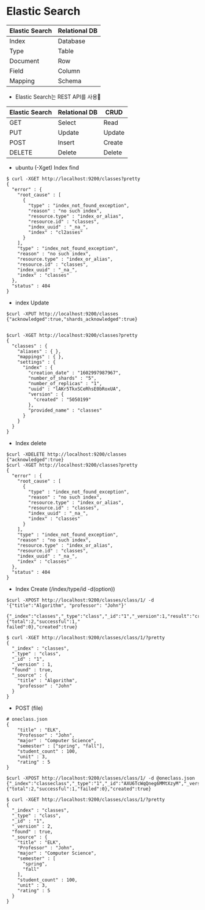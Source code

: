 # Elastic Search



| Elastic Search | Relational DB |
| -------------- | ------------- |
| Index          | Database      |
| Type           | Table         |
| Document       | Row           |
| Field          | Column        |
| Mapping        | Schema        |



* Elastic Search는 REST API를 사용

| Elastic Search | Relational DB | CRUD   |
| -------------- | ------------- | ------ |
| GET            | Select        | Read   |
| PUT            | Update        | Update |
| POST           | Insert        | Create |
| DELETE         | Delete        | Delete |





* ubuntu   (-Xget) Index find

```shell
$ curl -XGET http://localhost:9200/classes?pretty
{
  "error" : {
    "root_cause" : [
      {
        "type" : "index_not_found_exception",
        "reason" : "no such index",
        "resource.type" : "index_or_alias",
        "resource.id" : "classes",
        "index_uuid" : "_na_",
        "index" : "cl2asses"
      }
    ],
    "type" : "index_not_found_exception",
    "reason" : "no such index",
    "resource.type" : "index_or_alias",
    "resource.id" : "classes",
    "index_uuid" : "_na_",
    "index" : "classes"
  },
  "status" : 404
}
```



* index Update

```shell
$curl -XPUT http://localhost:9200/classes
{"acknowledged":true,"shards_acknowledged":true}


$curl -XGET http://localhost:9200/classes?pretty
{
  "classes" : {
    "aliases" : { },
    "mappings" : { },
    "settings" : {
      "index" : {
        "creation_date" : "1602997987967",
        "number_of_shards" : "5",
        "number_of_replicas" : "1",
        "uuid" : "lAKr5TkxSCeRhsE0bRoxUA",
        "version" : {
          "created" : "5050199"
        },
        "provided_name" : "classes"
      }
    }
  }
}
```



* Index delete

```shell
$curl -XDELETE http://localhost:9200/classes
{"acknowledged":true}
$curl -XGET http://localhost:9200/classes?pretty
{
  "error" : {
    "root_cause" : [
      {
        "type" : "index_not_found_exception",
        "reason" : "no such index",
        "resource.type" : "index_or_alias",
        "resource.id" : "classes",
        "index_uuid" : "_na_",
        "index" : "classes"
      }
    ],
    "type" : "index_not_found_exception",
    "reason" : "no such index",
    "resource.type" : "index_or_alias",
    "resource.id" : "classes",
    "index_uuid" : "_na_",
    "index" : "classes"
  },
  "status" : 404
}
```

* Index Create (/index/type/id  -d(option))

```shell
$curl -XPOST http://localhost:9200/classes/class/1/ -d '{"title":"Algorithm", "professor": "John"}'

{"_index":"classes","_type":"class","_id":"1","_version":1,"result":"created","_shards":{"total":2,"successful":1,"
failed":0},"created":true}

$ curl -XGET http://localhost:9200/classes/class/1/?pretty
{
  "_index" : "classes",
  "_type" : "class",
  "_id" : "1",
  "_version" : 1,
  "found" : true,
  "_source" : {
    "title" : "Algorithm",
    "professor" : "John"
  }
}
```



* POST (file)

```shell
# oneclass.json
{
    "title" : "ELK",
    "Professor" : "John",
    "major" : "Computer Science",
    "semester" : ["spring", "fall"],
    "student_count" : 100,
    "unit" : 3,
    "rating" : 5
}
```



```shell
$curl -XPOST http://localhost:9200/classes/class/1/ -d @oneclass.json
{"_index":"classeclass","_type":"1","_id":"AXU6TcWqQneg6MMtXzyM","_version":1,"result":"created","_shards":{"total":2,"successful":1,"failed":0},"created":true}

$ curl -XGET http://localhost:9200/classes/class/1/?pretty
{
  "_index" : "classes",
  "_type" : "class",
  "_id" : "1",
  "_version" : 2,
  "found" : true,
  "_source" : {
    "title" : "ELK",
    "Professor" : "John",
    "major" : "Computer Science",
    "semester" : [
      "spring",
      "fall"
    ],
    "student_count" : 100,
    "unit" : 3,
    "rating" : 5
  }
}
```

